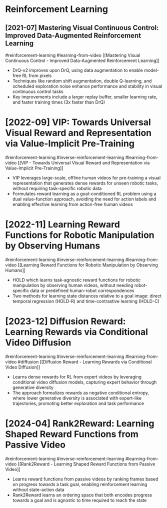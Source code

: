 # Reinforcement Learning

## [2021-07] Mastering Visual Continuous Control: Improved Data-Augmented Reinforcement Learning

#reinforcement-learning
#learning-from-video
[[Mastering Visual Continuous Control - Improved Data-Augmented Reinforcement Learning]]
- DrQ-v2 improves upon DrQ, using data augmentation to enable model-free RL from pixels
- Techniques like random shift augmentation, double Q-learning, and scheduled exploration noise enhance performance and stability in visual continuous control tasks
- Key improvements include a larger replay buffer, smaller learning rate, and faster training times (3x faster than DrQ)

# [2022-09] VIP: Towards Universal Visual Reward and Representation via Value-Implicit Pre-Training

#reinforcement-learning
#inverse-reinforcement-learning
#learning-from-video
[[VIP - Towards Universal Visual Reward and Representation via Value-Implicit Pre-Training]]
- VIP leverages large-scale, offline human videos for pre-training a visual representation that generates dense rewards for unseen robotic tasks, without requiring task-specific robotic data
- Formulates reward learning as a goal-conditioned RL problem using a dual value-function approach, avoiding the need for action labels and enabling effective learning from action-free human videos

# [2022-11] Learning Reward Functions for Robotic Manipulation by Observing Humans

#reinforcement-learning
#inverse-reinforcement-learning
#learning-from-video
[[Learning Reward Functions for Robotic Manipulation by Observing Humans]]
- HOLD which learns task-agnostic reward functions for robotic manipulation by observing human videos, without needing robot-specific data or predefined human-robot correspondences
- Two methods for learning state distances relative to a goal image: direct temporal regression (HOLD-R) and time-contrastive learning (HOLD-C)

# [2023-12] Diffusion Reward: Learning Rewards via Conditional Video Diffusion

#reinforcement-learning
#inverse-reinforcement-learning
#learning-from-video
#diffusion
[[Diffusion Reward - Learning Rewards via Conditional Video Diffusion]]
- Learns dense rewards for RL from expert videos by leveraging conditional video diffusion models, capturing expert behavior through generative diversity
- The approach formalizes rewards as negative conditional entropy, where lower generative diversity is associated with expert-like trajectories, promoting better exploration and task performance

# [2024-04] Rank2Reward: Learning Shaped Reward Functions from Passive Video

#reinforcement-learning
#inverse-reinforcement-learning
#learning-from-video
[[Rank2Reward - Learning Shaped Reward Functions from Passive Video]]
- Learns reward functions from passive videos by ranking frames based on progress towards a task goal, enabling reinforcement learning without state-action data
- Rank2Reward learns an ordering space that both encodes progress towards a goal and is agnostic to time required to reach the state
